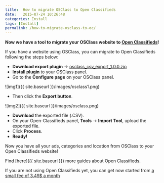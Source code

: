 ```yaml
---
title:  How to migrate OSClass to Open Classifieds
date:   2015-07-24 10:26:48
categories: Install
tags: [Install]
permalink: /how-to-migrate-osclass-to-oc/
---
```

**Now we have a tool to migrate your OSClass website to [Open Classifieds](http://open-classifieds.com/)!**

If you have a website using OSClass, you can migrate to Open Classifieds following the steps below:

+ **Download export plugin** -> [osclass_csv_export_1.0.0.zip](https://drive.google.com/file/d/0B60e9iwQucDwX19oMTV1VWpOOUE/view?usp=sharing)
+ **Install plugin** to your OSClass panel.
+ Go to the **Configure page** on your OSClass panel.

![img1]({{ site.baseurl }}/images/osclass1.png)

+ Then click the **Export button**.

![img2]({{ site.baseurl }}/images/osclass.png)

+ **Download** the exported file (.CSV).
+ On your Open-Classifieds panel, **Tools** -> **Import Tool**, upload the exported file.
+ Click **Process**.
+ **Ready!**

Now you have all your ads, categories and location from OSClass to your Open Classifieds website!

Find [here]({{ site.baseurl }}) more guides about Open Classifieds.

If you are not using Open Classifieds yet, you can get now started from [a small fee of 3.49$ a month](http://open-classifieds.com/hosting/)
